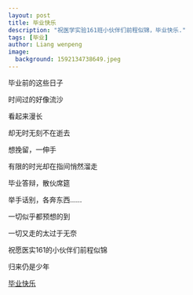 ```yaml
---
layout: post
title: 毕业快乐
description: "祝医学实验161班小伙伴们前程似锦，毕业快乐."
tags: [毕业]
author: Liang wenpeng
image:
  background: 1592134738649.jpeg
---
```


毕业前的这些日子

时间过的好像流沙

看起来漫长

却无时无刻不在逝去

想挽留，一伸手

有限的时光却在指间悄然溜走

毕业答辩，散伙席筵

举手话别，各奔东西……

一切似乎都预想的到

一切又走的太过于无奈

祝愿医实161的小伙伴们前程似锦

归来仍是少年

[毕业快乐](https://www.bilibili.com/video/BV1jv411B7gp/)



